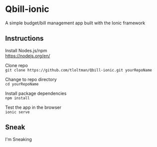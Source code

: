 # Qbill-ionic
A simple budget/bill management app built with the Ionic framework

## Instructions
Install Nodes.js/npm
</br>https://nodejs.org/en/

Clone repo
</br>`git clone https://github.com/tloltman/Qbill-ionic.git yourRepoName`

Change to repo directory
</br>`cd yourRepoName`

Install package dependencies
</br>`npm install`

Test the app in the browser
<br>`ionic serve`

## Sneak
I'm Sneaking



